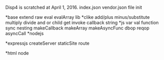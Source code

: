 Disp4 is scratched at April 1, 2016.
index.json vendor.json
file init

*base
extend raw eval evalArray lib
*clike
add/plus minus/substitute multiply divide and or child 
get invoke callback
string
*js
var val function
sync nesting makeCallback makeArray makeAsyncFunc
dbop reqop
asyncCall
*nodejs

*expressjs
createServer
staticSite
route

*html
node